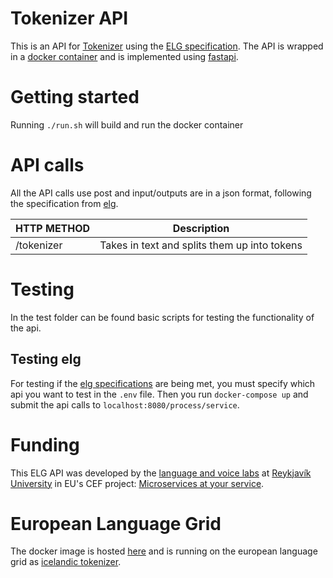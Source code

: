 # Tokenizer API
This is an API for [Tokenizer](https://github.com/mideind/Tokenizer) using the [ELG specification](https://european-language-grid.readthedocs.io/en/stable/all/A3_API/LTInternalAPI.html#basic-api-pattern).
The API is wrapped in a [docker container](https://www.docker.com/) and is implemented using [fastapi](https://github.com/tiangolo/fastapi).

# Getting started
Running `./run.sh` will build and run the docker container

# API calls
All the API calls use post and input/outputs are in a json format, following the specification from [elg](https://european-language-grid.readthedocs.io/en/stable/all/A3_API/LTInternalAPI.html#basic-api-pattern).

| HTTP METHOD | Description |
| ----------- | --------------- |
| /tokenizer | Takes in text and splits them up into tokens |


# Testing

In the test folder can be found basic scripts for testing the functionality of the api.

## Testing elg

For testing if the [elg specifications](https://european-language-grid.readthedocs.io/en/stable/all/A3_API/LTInternalAPI.html#basic-api-pattern) are being met, you must specify which api you want to test in the `.env` file. Then you run `docker-compose up` and submit the api calls to `localhost:8080/process/service`.

# Funding
This ELG API was developed by the [language and voice labs](https://lvl.ru.is/) at [Reykjavík University](https://en.ru.is/) in EU's CEF project: [Microservices at your service](https://www.lingsoft.fi/en/microservices-at-your-service-bridging-gap-between-nlp-research-and-industry).

# European Language Grid
The docker image is hosted [here](https://hub.docker.com/r/glaciersg/tokenizer_api) and is running on the european language grid as [icelandic tokenizer](https://live.european-language-grid.eu/catalogue/tool-service/17480).
